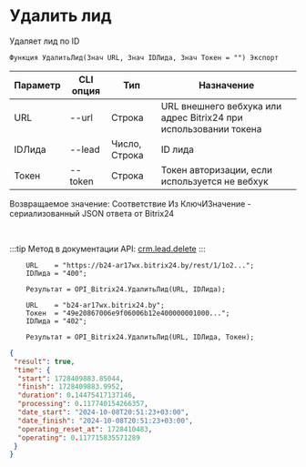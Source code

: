 ﻿---
sidebar_position: 2
---

# Удалить лид
 Удаляет лид по ID



`Функция УдалитьЛид(Знач URL, Знач IDЛида, Знач Токен = "") Экспорт`

  | Параметр | CLI опция | Тип | Назначение |
  |-|-|-|-|
  | URL | --url | Строка | URL внешнего вебхука или адрес Bitrix24 при использовании токена |
  | IDЛида | --lead | Число, Строка | ID лида |
  | Токен | --token | Строка | Токен авторизации, если используется не вебхук |

  
  Возвращаемое значение:   Соответствие Из КлючИЗначение - сериализованный JSON ответа от Bitrix24

<br/>

:::tip
Метод в документации API: [crm.lead.delete](https://dev.1c-bitrix.ru/rest_help/crm/leads/crm_lead_delete.php)
:::
<br/>


```bsl title="Пример кода"
    URL    = "https://b24-ar17wx.bitrix24.by/rest/1/1o2...";
    IDЛида = "400";

    Результат = OPI_Bitrix24.УдалитьЛид(URL, IDЛида);

    URL    = "b24-ar17wx.bitrix24.by";
    Токен  = "49e20867006e9f06006b12e400000001000...";
    IDЛида = "402";

    Результат = OPI_Bitrix24.УдалитьЛид(URL, IDЛида, Токен);
```
    



```json title="Результат"
{
 "result": true,
 "time": {
  "start": 1728409883.85044,
  "finish": 1728409883.9952,
  "duration": 0.14475417137146,
  "processing": 0.117740154266357,
  "date_start": "2024-10-08T20:51:23+03:00",
  "date_finish": "2024-10-08T20:51:23+03:00",
  "operating_reset_at": 1728410483,
  "operating": 0.117715835571289
 }
}
```
